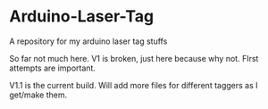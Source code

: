 Arduino-Laser-Tag
=================

A repository for my arduino laser tag stuffs

So far not much here.  V1 is broken, just here because why not.  FIrst attempts are important.

V1.1 is the current build.  Will add more files for different taggers as I get/make them.
